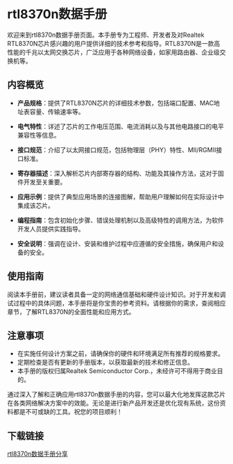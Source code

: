 # rtl8370n数据手册

欢迎来到rtl8370n数据手册页面。本手册专为工程师、开发者及对Realtek RTL8370N芯片感兴趣的用户提供详细的技术参考和指导。RTL8370N是一款高性能的千兆以太网交换芯片，广泛应用于各种网络设备，如家用路由器、企业级交换机等。

## 内容概览

- **产品规格**：提供了RTL8370N芯片的详细技术参数，包括端口配置、MAC地址表容量、传输速率等。
  
- **电气特性**：详述了芯片的工作电压范围、电流消耗以及与其他电路接口的电平兼容性等信息。
  
- **接口规范**：介绍了以太网接口规范，包括物理层（PHY）特性、MII/RGMII接口标准。
  
- **寄存器描述**：深入解析芯片内部寄存器的结构、功能及其操作方法，这对于固件开发至关重要。
  
- **应用示例**：提供了典型应用场景的连接图解，帮助用户理解如何在实际设计中集成该芯片。
  
- **编程指南**：包含初始化步骤、错误处理机制以及高级特性的调用方法，为软件开发人员提供实践指导。
  
- **安全说明**：强调在设计、安装和维护过程中应遵循的安全措施，确保用户和设备的安全。

## 使用指南

阅读本手册前，建议读者具备一定的网络通信基础和硬件设计知识。对于开发和调试过程中的具体问题，本手册将是你宝贵的参考资料。请根据你的需求，查阅相应章节，了解RTL8370N的全面性能和应用方式。

## 注意事项

- 在实施任何设计方案之前，请确保你的硬件和环境满足所有推荐的规格要求。
- 定期检查是否有更新的手册版本，以获取最新的技术和修正信息。
- 本手册的版权归属Realtek Semiconductor Corp.，未经许可不得用于商业目的。

通过深入了解和正确应用rtl8370n数据手册的内容，您可以最大化地发挥这款芯片在各类网络解决方案中的效能。无论是进行新产品开发还是优化现有系统，这份资料都是不可或缺的工具。祝您的项目顺利！

## 下载链接

[rtl8370n数据手册分享](https://pan.quark.cn/s/562472dca324)